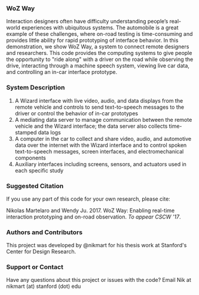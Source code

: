 ### WoZ Way
Interaction designers often have difficulty understanding people’s real-world experiences with ubiquitous systems. The automobile is a great example of these challenges, where on-road testing is time-consuming and provides little ability for rapid prototyping of interface behavior. In this demonstration, we show WoZ Way, a system to connect remote designers and researchers. This code provides the computing systems to give people the opportunity to "ride along" with a driver on the road while observing the drive, interacting through a machine speech system, viewing live car data, and controlling an in-car interface prototype.

### System Description
1. A Wizard interface with live video, audio, and data displays from the remote vehicle and controls to send text-to-speech messages to the driver or control the behavior of in-car prototypes
1. A mediating data server to manage communication between the remote vehicle and the Wizard interface; the data server also collects time-stamped data logs
1. A computer in the car to collect and share video, audio, and automotive data over the internet with the Wizard interface and to control spoken text-to-speech messages, screen interfaces, and electromechanical components
1. Auxiliary interfaces including screens, sensors, and actuators used in each specific study

### Suggested Citation
If you use any part of this code for your own research, please cite:

Nikolas Martelaro and Wendy Ju. 2017. WoZ Way: Enabling real-time interaction prototyping and on-road observation. _To appear CSCW ’17_.

### Authors and Contributors
This project was developed by @nikmart for his thesis work at Stanford's Center for Design Research.

### Support or Contact
Have any questions about this project or issues with the code? Email Nik at nikmart (at) stanford (dot) edu